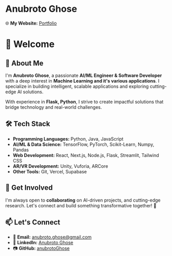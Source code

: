 # Anubroto Ghose

🌐 **My Website:** [Portfolio](https://anubrotoghose.github.io/anubrotoGhose)  

# 👋 Welcome

## 🚀 About Me

I'm **Anubroto Ghose**, a passionate **AI/ML Engineer & Software Developer** with a deep interest in **Machine Learning and it's various applications**. I specialize in building intelligent, scalable applications and exploring cutting-edge AI solutions.

With experience in **Flask, Python**, I strive to create impactful solutions that bridge technology and real-world challenges.

## 🛠️ Tech Stack

- **Programming Languages:** Python, Java, JavaScript
- **AI/ML & Data Science:** TensorFlow, PyTorch, Scikit-Learn, Numpy, Pandas  
- **Web Development:** React, Next.js, Node.js, Flask, Streamlit, Tailwind CSS
- **AR/VR Development:** Unity, Vuforia, ARCore  
- **Other Tools:** Git, Vercel, Supabase  

## 📢 Get Involved

I'm always open to **collaborating** on AI-driven projects, and cutting-edge research. Let's connect and build something transformative together! 🚀

## 📫 Let's Connect

- 📩 **Email:** [anubroto.ghose@gmail.com](mailto:anubroto.ghose@gmail.com)  
- 🔗 **LinkedIn:** [Anubroto Ghose](https://www.linkedin.com/in/anubroto-ghose-668bb1232/)  
- 📷 **GitHub:** [anubrotoGhose](https://github.com/anubrotoGhose)